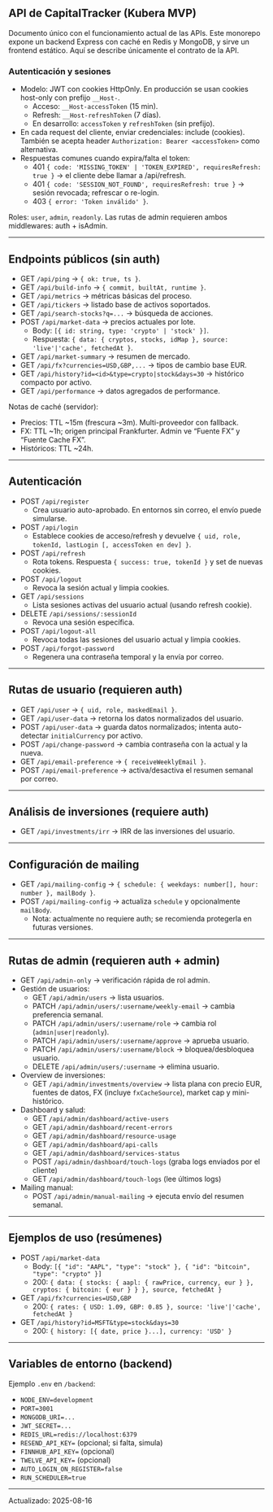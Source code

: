 ## API de CapitalTracker (Kubera MVP)

Documento único con el funcionamiento actual de las APIs. Este monorepo expone un backend Express con caché en Redis y MongoDB, y sirve un frontend estático. Aquí se describe únicamente el contrato de la API.

### Autenticación y sesiones
- Modelo: JWT con cookies HttpOnly. En producción se usan cookies host-only con prefijo `__Host-`.
	- Acceso: `__Host-accessToken` (15 min).
	- Refresh: `__Host-refreshToken` (7 días).
	- En desarrollo: `accessToken` y `refreshToken` (sin prefijo).
- En cada request del cliente, enviar credenciales: include (cookies). También se acepta header `Authorization: Bearer <accessToken>` como alternativa.
- Respuestas comunes cuando expira/falta el token:
	- 401 `{ code: 'MISSING_TOKEN' | 'TOKEN_EXPIRED', requiresRefresh: true }` → el cliente debe llamar a /api/refresh.
	- 401 `{ code: 'SESSION_NOT_FOUND', requiresRefresh: true }` → sesión revocada; refrescar o re-login.
	- 403 `{ error: 'Token inválido' }`.

Roles: `user`, `admin`, `readonly`. Las rutas de admin requieren ambos middlewares: auth + isAdmin.

---

## Endpoints públicos (sin auth)
- GET `/api/ping` → `{ ok: true, ts }`.
- GET `/api/build-info` → `{ commit, builtAt, runtime }`.
- GET `/api/metrics` → métricas básicas del proceso.
- GET `/api/tickers` → listado base de activos soportados.
- GET `/api/search-stocks?q=...` → búsqueda de acciones.
- POST `/api/market-data` → precios actuales por lote.
	- Body: `[{ id: string, type: 'crypto' | 'stock' }]`.
	- Respuesta: `{ data: { cryptos, stocks, idMap }, source: 'live'|'cache', fetchedAt }`.
- GET `/api/market-summary` → resumen de mercado.
- GET `/api/fx?currencies=USD,GBP,...` → tipos de cambio base EUR.
- GET `/api/history?id=<id>&type=crypto|stock&days=30` → histórico compacto por activo.
- GET `/api/performance` → datos agregados de performance.

Notas de caché (servidor):
- Precios: TTL ~15m (frescura ~3m). Multi-proveedor con fallback.
- FX: TTL ~1h; origen principal Frankfurter. Admin ve “Fuente FX” y “Fuente Cache FX”.
- Históricos: TTL ~24h.

---

## Autenticación
- POST `/api/register`
	- Crea usuario auto-aprobado. En entornos sin correo, el envío puede simularse.
- POST `/api/login`
	- Establece cookies de acceso/refresh y devuelve `{ uid, role, tokenId, lastLogin [, accessToken en dev] }`.
- POST `/api/refresh`
	- Rota tokens. Respuesta `{ success: true, tokenId }` y set de nuevas cookies.
- POST `/api/logout`
	- Revoca la sesión actual y limpia cookies.
- GET `/api/sessions`
	- Lista sesiones activas del usuario actual (usando refresh cookie).
- DELETE `/api/sessions/:sessionId`
	- Revoca una sesión específica.
- POST `/api/logout-all`
	- Revoca todas las sesiones del usuario actual y limpia cookies.
- POST `/api/forgot-password`
	- Regenera una contraseña temporal y la envía por correo.

---

## Rutas de usuario (requieren auth)
- GET `/api/user` → `{ uid, role, maskedEmail }`.
- GET `/api/user-data` → retorna los datos normalizados del usuario.
- POST `/api/user-data` → guarda datos normalizados; intenta auto-detectar `initialCurrency` por activo.
- POST `/api/change-password` → cambia contraseña con la actual y la nueva.
- GET `/api/email-preference` → `{ receiveWeeklyEmail }`.
- POST `/api/email-preference` → activa/desactiva el resumen semanal por correo.

---

## Análisis de inversiones (requiere auth)
- GET `/api/investments/irr` → IRR de las inversiones del usuario.

---

## Configuración de mailing
- GET `/api/mailing-config` → `{ schedule: { weekdays: number[], hour: number }, mailBody }`.
- POST `/api/mailing-config` → actualiza `schedule` y opcionalmente `mailBody`.
	- Nota: actualmente no requiere auth; se recomienda protegerla en futuras versiones.

---

## Rutas de admin (requieren auth + admin)
- GET `/api/admin-only` → verificación rápida de rol admin.
- Gestión de usuarios:
	- GET `/api/admin/users` → lista usuarios.
	- PATCH `/api/admin/users/:username/weekly-email` → cambia preferencia semanal.
	- PATCH `/api/admin/users/:username/role` → cambia rol (`admin|user|readonly`).
	- PATCH `/api/admin/users/:username/approve` → aprueba usuario.
	- PATCH `/api/admin/users/:username/block` → bloquea/desbloquea usuario.
	- DELETE `/api/admin/users/:username` → elimina usuario.
- Overview de inversiones:
	- GET `/api/admin/investments/overview` → lista plana con precio EUR, fuentes de datos, FX (incluye `fxCacheSource`), market cap y mini-histórico.
- Dashboard y salud:
	- GET `/api/admin/dashboard/active-users`
	- GET `/api/admin/dashboard/recent-errors`
	- GET `/api/admin/dashboard/resource-usage`
	- GET `/api/admin/dashboard/api-calls`
	- GET `/api/admin/dashboard/services-status`
	- POST `/api/admin/dashboard/touch-logs` (graba logs enviados por el cliente)
	- GET `/api/admin/dashboard/touch-logs` (lee últimos logs)
- Mailing manual:
	- POST `/api/admin/manual-mailing` → ejecuta envío del resumen semanal.

---

## Ejemplos de uso (resúmenes)
- POST `/api/market-data`
	- Body: `[{ "id": "AAPL", "type": "stock" }, { "id": "bitcoin", "type": "crypto" }]`
	- 200: `{ data: { stocks: { aapl: { rawPrice, currency, eur } }, cryptos: { bitcoin: { eur } } }, source, fetchedAt }`
- GET `/api/fx?currencies=USD,GBP`
	- 200: `{ rates: { USD: 1.09, GBP: 0.85 }, source: 'live'|'cache', fetchedAt }`
- GET `/api/history?id=MSFT&type=stock&days=30`
	- 200: `{ history: [{ date, price }...], currency: 'USD' }`

---

## Variables de entorno (backend)
Ejemplo `.env` en `/backend`:
- `NODE_ENV=development`
- `PORT=3001`
- `MONGODB_URI=...`
- `JWT_SECRET=...`
- `REDIS_URL=redis://localhost:6379`
- `RESEND_API_KEY=` (opcional; si falta, simula)
- `FINNHUB_API_KEY=` (opcional)
- `TWELVE_API_KEY=` (opcional)
- `AUTO_LOGIN_ON_REGISTER=false`
- `RUN_SCHEDULER=true`

---

Actualizado: 2025-08-16